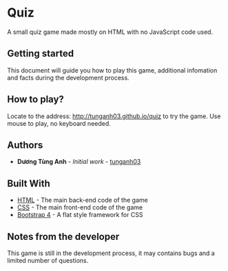 # Quiz

A small quiz game made mostly on HTML with no JavaScript code used.

## Getting started

This document will guide you how to play this game, additional infomation and facts during the development process.

## How to play?

Locate to the address: http://tunganh03.github.io/quiz to try the game. Use mouse to play, no keyboard needed.

## Authors

* **Dương Tùng Anh** - *Initial work* - [tunganh03](https://github.com/tunganh03)

## Built With

* [HTML](https://vi.wikipedia.org/wiki/HTML) - The main back-end code of the game
* [CSS](https://vi.wikipedia.org/wiki/CSS) - The main front-end code of the game
* [Bootstrap 4](https://en.wikipedia.org/wiki/Bootstrap_(front-end_framework)) - A flat style framework for CSS

## Notes from the developer

This game is still in the development process, it may contains bugs and a limited number of questions.
